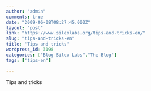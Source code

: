 ```yaml
---
author: "admin"
comments: true
date: "2009-06-08T08:27:45.000Z"
layout: "post"
link: "https://www.silexlabs.org/tips-and-tricks-en/"
slug: "tips-and-tricks-en"
title: "Tips and tricks"
wordpress_id: 3198
categories: ["Blog Silex Labs","The Blog"]
tags: ["tips-en"]

---
```

Tips and tricks

